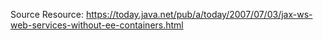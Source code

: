 Source Resource:
https://today.java.net/pub/a/today/2007/07/03/jax-ws-web-services-without-ee-containers.html
